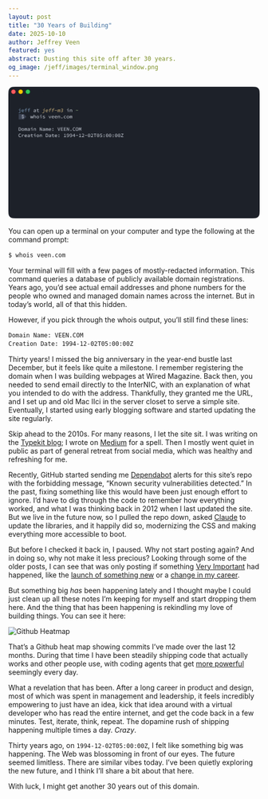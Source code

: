 ```yaml
---
layout: post
title: "30 Years of Building"
date: 2025-10-10
author: Jeffrey Veen
featured: yes
abstract: Dusting this site off after 30 years.
og_image: /jeff/images/terminal_window.png
---
```


![Terminal window showing whois veen.com output](/jeff/images/terminal_window.png)

You can open up a terminal on your computer and type the following at the command prompt:

```bash
$ whois veen.com
```

Your terminal will fill with a few pages of mostly-redacted information. This command queries a database of publicly available domain registrations. Years ago, you’d see actual email addresses and phone numbers for the people who owned and managed domain names across the internet. But in today’s world, all of that this hidden.

However, if you pick through the whois output, you’ll still find these lines:

```bash
Domain Name: VEEN.COM
Creation Date: 1994-12-02T05:00:00Z
```

Thirty years! I missed the big anniversary in the year-end bustle last December, but it feels like quite a milestone. I remember registering the domain when I was building webpages at Wired Magazine. Back then, you needed to send email directly to the InterNIC, with an explanation of what you intended to do with the address. Thankfully, they granted me the URL, and I set up and old Mac IIci in the server closet to serve a simple site. Eventually, I started using early blogging software and started updating the site regularly.

Skip ahead to the 2010s. For many reasons, I let the site sit. I was writing on the  [Typekit blog](https://blog.typekit.com/2009/05/27/introducing-typekit/); I wrote on [Medium](https://medium.com/@veen) for a spell. Then I mostly went quiet in public as part of general retreat from social media, which was healthy and refreshing for me.

Recently, GitHub started sending me [Dependabot](https://docs.github.com/en/code-security/getting-started/dependabot-quickstart-guide) alerts for this site’s repo with the forbidding message, “Known security vulnerabilities detected.” In the past, fixing something like this would have been just enough effort to ignore. I’d have to dig through the code to remember how everything worked, and what I was thinking back in 2012 when I last updated the site. But we live in the future now, so I pulled the repo down, asked [Claude](https://www.claude.com/product/claude-code) to update the libraries, and it happily did so, modernizing the CSS and making everything more accessible to boot.

But before I checked it back in, I paused. Why not start posting again? And in doing so, why not make it less precious? Looking through some of the older posts, I can see that was only posting if something [Very Important](https://veen.com/jeff/archives/investors.html) had happened, like the [launch of something new](https://veen.com/jeff/archives/000965.html) or a [change in my career](https://medium.com/@veen/next-b1364d7652cb).

But something big *has* been happening lately and I thought maybe I could just clean up all these notes I’m keeping for myself and start dropping them here. And the thing that has been happening is rekindling my love of building things. You can see it here:

![Github Heatmap](https://veen.com/jeff/images/github-heatmap.png)

That’s a Github heat map showing commits I’ve made over the last 12 months. During that time I have been steadily shipping code that actually works and other people use, with coding agents that get [more powerful](https://www.swebench.com/index.html) seemingly every day. 

What a revelation that has been. After a long career in product and design, most of which was spent in management and leadership, it feels incredibly empowering to just have an idea, kick that idea around with a virtual developer who has read the entire internet, and get the code back in a few minutes. Test, iterate, think, repeat. The dopamine rush of shipping happening multiple times a day. *Crazy*.

Thirty years ago, on `1994-12-02T05:00:00Z`, I felt like something big was happening. The Web was blossoming in front of our eyes. The future seemed limitless. There are similar vibes today. I’ve been quietly exploring the new future, and I think I’ll share a bit about that here. 

With luck, I might get another 30 years out of this domain.
